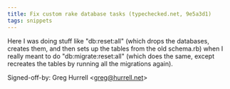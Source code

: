 ```yaml
---
title: Fix custom rake database tasks (typechecked.net, 9e5a3d1)
tags: snippets
---
```


Here I was doing stuff like "db:reset:all" (which drops the databases, creates them, and then sets up the tables from the old schema.rb) when I really meant to do "db:migrate:reset:all" (which does the same, except recreates the tables by running all the migrations again).

Signed-off-by: Greg Hurrell &lt;greg@hurrell.net&gt;
